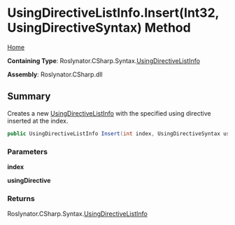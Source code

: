 <a name="_top"></a>

# UsingDirectiveListInfo\.Insert\(Int32, UsingDirectiveSyntax\) Method

[Home](../../../../../README.md#_top)

**Containing Type**: Roslynator\.CSharp\.Syntax\.[UsingDirectiveListInfo](../README.md#_top)

**Assembly**: Roslynator\.CSharp\.dll

## Summary

Creates a new [UsingDirectiveListInfo](../README.md#_top) with the specified using directive inserted at the index\.

```csharp
public UsingDirectiveListInfo Insert(int index, UsingDirectiveSyntax usingDirective)
```

### Parameters

**index**

**usingDirective**

### Returns

Roslynator\.CSharp\.Syntax\.[UsingDirectiveListInfo](../README.md#_top)

